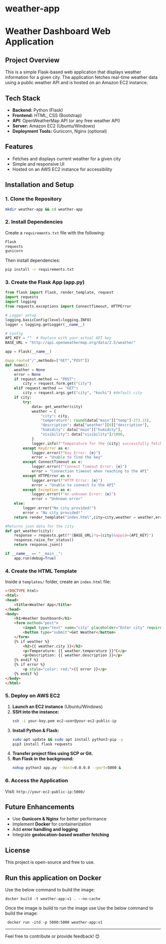 # weather-app
# Weather Dashboard Web Application

## Project Overview
This is a simple Flask-based web application that displays weather information for a given city. The application fetches real-time weather data using a public weather API and is hosted on an Amazon EC2 instance.

## Tech Stack
- **Backend:** Python (Flask)
- **Frontend:** HTML, CSS (Bootstrap)
- **API:** OpenWeatherMap API (or any free weather API)
- **Server:** Amazon EC2 (Ubuntu/Windows)
- **Deployment Tools:** Gunicorn, Nginx (optional)

## Features
- Fetches and displays current weather for a given city
- Simple and responsive UI
- Hosted on an AWS EC2 instance for accessibility

## Installation and Setup

### 1. Clone the Repository
```sh
mkdir weather-app && cd weather-app
```

### 2. Install Dependencies
Create a `requirements.txt` file with the following:
```txt
Flask
requests
gunicorn
```
Then install dependencies:
```sh
pip install -r requirements.txt
```

### 3. Create the Flask App (app.py)
```python
from flask import Flask, render_template, request
import requests
import logging
from requests.exceptions import ConnectTimeout, HTTPError

# Logger setup
logging.basicConfig(level=logging.INFO)
logger = logging.getLogger(__name__)

# Config
API_KEY = ""  # Replace with your actual API key
BASE_URL = "http://api.openweathermap.org/data/2.5/weather"

app = Flask(__name__)

@app.route("/",methods=["GET","POST"])
def home():
    weather = None
    error = None
    if request.method == "POST":
        city = request.form.get("city")
    elif request.method == "GET":
        city = request.args.get("city", "kochi") #default city
    if city:
        try:
            data= get_weather(city)
            weather = {
                "city": city,
                "temperature": round(data["main"]["temp"]-273.15),
                "description": data["weather"][0]["description"],
                "humidity": data["main"]["humidity"],
                "visibility": data["visibility"]/1000,
            }
            logger.info(f"Temperature for the {city} successfully fetched {weather}")
        except KeyError as e:
            logger.error(f"Key Error: {e}")
            error = "Unable to find the key"
        except ConnectTimeout as e:
            logger.error(f"Connect Timeout Error: {e}")
            error = "Connection timeout when reaching to the API"
        except HTTPError as e:
            logger.error(f"HTTP Error: {e}")
            error = "Unable to connect to the API"
        except Exception as e:
            logger.error(f"An unknown Error: {e}")
            error = "Unknown error"
    else:
        logger.error("No city provided!")
        error = "No city provided!"
    return render_template("index.html",city=city,weather = weather,error=error)

#Returns json data for the city
def get_weather(city):
    response = requests.get(f"{BASE_URL}?q={city}&appid={API_KEY}")
    response.raise_for_status()
    return response.json()

if __name__ == "__main__":
    app.run(debug=True)
```

### 4. Create the HTML Template
Inside a `templates/` folder, create an `index.html` file:
```html
<!DOCTYPE html>
<html>
<head>
    <title>Weather App</title>
</head>
<body>
    <h1>Weather Dashboard</h1>
    <form method="post">
        <input type="text" name="city" placeholder="Enter city" required>
        <button type="submit">Get Weather</button>
    </form>
    {% if weather %}
        <h2>{{ weather.city }}</h2>
        <p>Temperature: {{ weather.temperature }}°C</p>
        <p>Description: {{ weather.description }}</p>
    {% endif %}
    {% if error %}
        <p style="color: red;">{{ error }}</p>
    {% endif %}
</body>
</html>
```

### 5. Deploy on AWS EC2
1. **Launch an EC2 instance** (Ubuntu/Windows)
2. **SSH into the instance:**
   ```sh
   ssh -i your-key.pem ec2-user@your-ec2-public-ip
   ```
3. **Install Python & Flask:**
   ```sh
   sudo apt update && sudo apt install python3-pip -y
   pip3 install flask requests
   ```
4. **Transfer project files using SCP or Git.**
5. **Run Flask in the background:**
   ```sh
   nohup python3 app.py --host=0.0.0.0 --port=5000 &
   ```

### 6. Access the Application
Visit: `http://your-ec2-public-ip:5000/`

## Future Enhancements
- Use **Gunicorn & Nginx** for better performance
- Implement **Docker** for containerization
- Add **error handling and logging**
- Integrate **geolocation-based weather fetching**

## License
This project is open-source and free to use.

## Run this application on Docker

Use the below command to build the image:
```
docker build -t weather-app:v1 . --no-cache
```
Once the image is build to run the image use 
Use the below command to build the image:
```
 docker run -itd -p 5000:5000 weather-app:v1
```

---

Feel free to contribute or provide feedback! 😊

